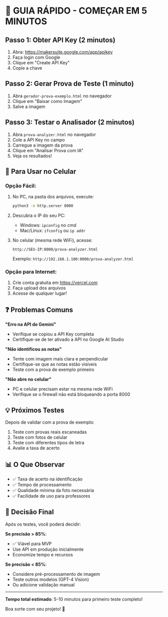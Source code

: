 # 🚀 GUIA RÁPIDO - COMEÇAR EM 5 MINUTOS

## Passo 1: Obter API Key (2 minutos)

1. Abra: https://makersuite.google.com/app/apikey
2. Faça login com Google
3. Clique em "Create API Key"
4. Copie a chave

## Passo 2: Gerar Prova de Teste (1 minuto)

1. Abra `gerador-prova-exemplo.html` no navegador
2. Clique em "Baixar como Imagem"
3. Salve a imagem

## Passo 3: Testar o Analisador (2 minutos)

1. Abra `prova-analyzer.html` no navegador
2. Cole a API Key no campo
3. Carregue a imagem da prova
4. Clique em "Analisar Prova com IA"
5. Veja os resultados!

## 📱 Para Usar no Celular

### Opção Fácil:
1. No PC, na pasta dos arquivos, execute:
   ```bash
   python3 -m http.server 8000
   ```

2. Descubra o IP do seu PC:
   - Windows: `ipconfig` no cmd
   - Mac/Linux: `ifconfig` ou `ip addr`

3. No celular (mesma rede WiFi), acesse:
   ```
   http://SEU-IP:8000/prova-analyzer.html
   ```
   Exemplo: `http://192.168.1.100:8000/prova-analyzer.html`

### Opção para Internet:
1. Crie conta gratuita em https://vercel.com
2. Faça upload dos arquivos
3. Acesse de qualquer lugar!

## ❓ Problemas Comuns

**"Erro na API do Gemini"**
- Verifique se copiou a API Key completa
- Certifique-se de ter ativado a API no Google AI Studio

**"Não identificou as notas"**
- Tente com imagem mais clara e perpendicular
- Certifique-se que as notas estão visíveis
- Teste com a prova de exemplo primeiro

**"Não abre no celular"**
- PC e celular precisam estar na mesma rede WiFi
- Verifique se o firewall não está bloqueando a porta 8000

## 💡 Próximos Testes

Depois de validar com a prova de exemplo:

1. Teste com provas reais escaneadas
2. Teste com fotos de celular
3. Teste com diferentes tipos de letra
4. Avalie a taxa de acerto

## 📊 O Que Observar

- ✅ Taxa de acerto na identificação
- ✅ Tempo de processamento
- ✅ Qualidade mínima da foto necessária
- ✅ Facilidade de uso para professores

## 🎯 Decisão Final

Após os testes, você poderá decidir:

**Se precisão > 85%**: 
- ✅ Viável para MVP
- Use API em produção inicialmente
- Economize tempo e recursos

**Se precisão < 85%**:
- Considere pré-processamento de imagem
- Teste outros modelos (GPT-4 Vision)
- Ou adicione validação manual

---

**Tempo total estimado**: 5-10 minutos para primeiro teste completo!

Boa sorte com seu projeto! 🎉
